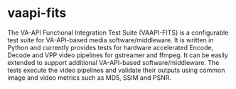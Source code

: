 # vaapi-fits
The VA-API Functional Integration Test Suite (VAAPI-FITS) is a configurable test suite for VA-API-based media software/middleware.  It is written in Python and currently provides tests for hardware accelerated Encode, Decode and VPP video pipelines for gstreamer and ffmpeg. It can be easily extended to support additional VA-API-based software/middleware. The tests execute the video pipelines and validate their outputs using common image and video metrics such as MD5, SSIM and PSNR.
